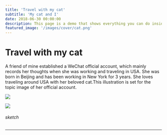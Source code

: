 ```yaml
---
title: 'Travel with my cat'
subtitle: 'My cat and I'
date: 2018-06-30 00:00:00
description: This page is a demo that shows everything you can do inside portfolio and blog posts.
featured_image: '/images/cover/cat.png'
---
```


# Travel with my cat

A friend of mine established a WeChat official account, which mainly records her thoughts when she was working and traveling in USA. She was born in Beijing and has been working in New York for 3 years. She loves traveling around USA with her beloved cat.This illustration is set for the topic image of her official account.

![]({{site.baseurl}}/images/huyang/illustration.jpg)


![]({{site.baseurl}}/images/huyang/sketch.jpg)
###### sketch

---
